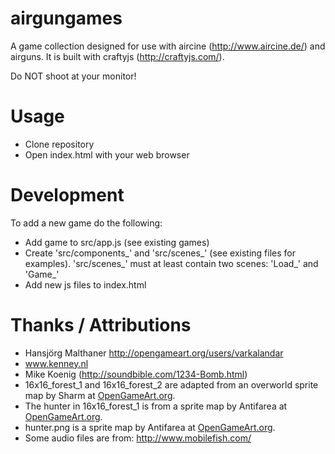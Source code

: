 airgungames
===========

A game collection designed for use with aircine (http://www.aircine.de/) and airguns. It is built with craftyjs (http://craftyjs.com/).

Do NOT shoot at your monitor!

# Usage

* Clone repository
* Open index.html with your web browser

# Development

To add a new game do the following:

* Add game to src/app.js (see existing games)
* Create 'src/components_<gameid>' and 'src/scenes_<gameid>' (see existing files for examples). 'src/scenes_<gameid>' must at least contain two scenes: 'Load_<gameid>' and 'Game_<gameid>'
* Add new js files to index.html

# Thanks / Attributions

* Hansjörg Malthaner http://opengameart.org/users/varkalandar
* www.kenney.nl
* Mike Koenig (http://soundbible.com/1234-Bomb.html)
* 16x16_forest_1 and 16x16_forest_2 are adapted from an overworld sprite map by Sharm at [OpenGameArt.org](http://OpenGameArt.org). 
* The hunter in 16x16_forest_1 is from a sprite map by Antifarea at [OpenGameArt.org](http://OpenGameArt.org).
* hunter.png is a sprite map by Antifarea at [OpenGameArt.org](http://OpenGameArt.org).
* Some audio files are from: http://www.mobilefish.com/
